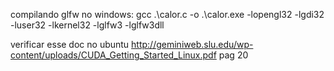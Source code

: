 compilando glfw no windows:
gcc .\calor.c -o .\calor.exe -lopengl32 -lgdi32 -luser32 -lkernel32 -lglfw3 -lglfw3dll

verificar esse doc no ubuntu
http://geminiweb.slu.edu/wp-content/uploads/CUDA_Getting_Started_Linux.pdf
pag 20